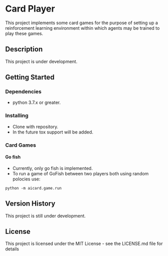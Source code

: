 # Card Player 

This project implements some card games for the purpose of setting up a reinforcement learning 
environment within which agents may be trained to play these games.

## Description

This project is under development.

## Getting Started

### Dependencies

* python 3.7.x or greater.

### Installing

* Clone with repository.  
* In the future tox support will be added.

### Card Games 

#### Go fish
* Currently, only go fish is implemented. 
* To run a game of GoFish between two players both using random polocies use:

```
python -m aicard.game.run
```

## Version History

This project is still under development.

## License

This project is licensed under the MIT License - see the LICENSE.md file for details
